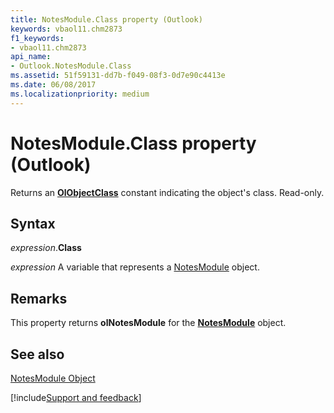 ```yaml
---
title: NotesModule.Class property (Outlook)
keywords: vbaol11.chm2873
f1_keywords:
- vbaol11.chm2873
api_name:
- Outlook.NotesModule.Class
ms.assetid: 51f59131-dd7b-f049-08f3-0d7e90c4413e
ms.date: 06/08/2017
ms.localizationpriority: medium
---
```



# NotesModule.Class property (Outlook)

Returns an **[OlObjectClass](Outlook.OlObjectClass.md)** constant indicating the object's class. Read-only.


## Syntax

_expression_.**Class**

_expression_ A variable that represents a [NotesModule](Outlook.NotesModule.md) object.


## Remarks

This property returns **olNotesModule** for the **[NotesModule](Outlook.NotesModule.md)** object.


## See also


[NotesModule Object](Outlook.NotesModule.md)

[!include[Support and feedback](~/includes/feedback-boilerplate.md)]